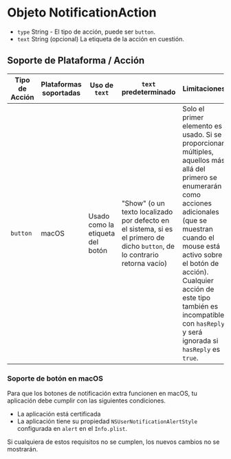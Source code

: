 # Objeto NotificationAction

* `type` String - El tipo de acción, puede ser `button`.
* `text` String (opcional) La etiqueta de la acción en cuestión.

## Soporte de Plataforma / Acción

| Tipo de Acción | Plataformas soportadas | Uso de `text`                    | `text` predeterminado                                                                                                       | Limitaciones                                                                                                                                                                                                                                                                                                                |
| -------------- | ---------------------- | -------------------------------- | --------------------------------------------------------------------------------------------------------------------------- | --------------------------------------------------------------------------------------------------------------------------------------------------------------------------------------------------------------------------------------------------------------------------------------------------------------------------- |
| `button`       | macOS                  | Usado como la etiqueta del botón | "Show" (o un texto localizado por defecto en el sistema, si es el primero de dicho `button`, de lo contrario retorna vacío) | Solo el primer elemento es usado. Si se proporcionan múltiples, aquellos más allá del primero se enumerarán como acciones adicionales (que se muestran cuando el mouse está activo sobre el botón de acción). Cualquier acción de este tipo también es incompatible con `hasReply` y será ignorada si `hasReply` es `true`. |

### Soporte de botón en macOS

Para que los botones de notificación extra funcionen en macOS, tu aplicación debe cumplir con las siguientes condiciones.

* La aplicación está certificada
* La aplicación tiene su propiedad `NSUserNotificationAlertStyle` configurada en `alert` en el `Info.plist`.

Si cualquiera de estos requisitos no se cumplen, los nuevos cambios no se mostrarán.
